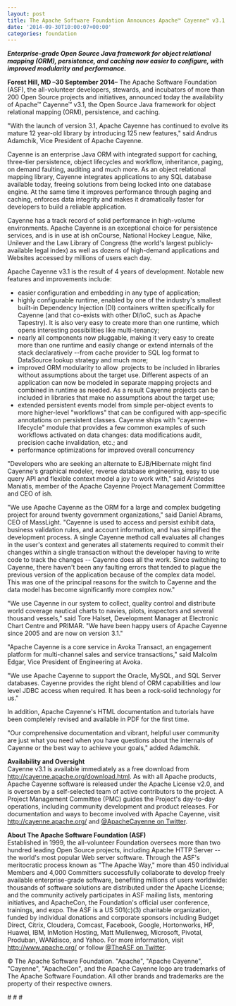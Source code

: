 ```yaml
---
layout: post
title: The Apache Software Foundation Announces Apache™ Cayenne™ v3.1
date: '2014-09-30T10:00:07+00:00'
categories: foundation
---
```

<div> 
    <div> 
      <p><b><i>Enterprise-grade Open Source Java framework for object relational mapping (ORM), persistence, and caching now easier to configure, with improved modularity and performance.</i></b></p> 
      <p> </p> 
    </div> 
    <div><b>Forest Hill, MD –30 September 2014–</b>&nbsp;The Apache Software Foundation (ASF), the all-volunteer developers, stewards, and incubators of more than 200 Open Source projects and initiatives, announced today the availability of Apache™ Cayenne™ v3.1, the Open Source Java framework for object relational mapping (ORM), persistence, and caching.</div> 
    <div> 
      <p>&quot;With the launch of version 3.1, Apache Cayenne has continued to evolve its mature 12 year-old library by introducing 125 new features,&quot; said Andrus Adamchik, Vice President of Apache Cayenne.</p> 
    </div> 
    <div>Cayenne is an enterprise Java ORM with integrated support for caching, three-tier persistence, object lifecycles and workflow, inheritance, paging, on demand faulting, auditing and much more. As an object relational mapping library, Cayenne integrates applications to any SQL database available today, freeing solutions from being locked into one database engine. At the same time it improves performance through paging and caching, enforces data integrity and makes it dramatically faster for developers to build a reliable application.</div> 
    <div> 
      <p>Cayenne has a track record of solid performance in high-volume environments. Apache Cayenne is an exceptional choice for persistence services, and is in use at ish onCourse, National Hockey League, Nike, Unilever and the Law Library of Congress (the world's largest publicly-available legal index) as well as dozens of high-demand applications and Websites accessed by millions of users each day.</p> 
    </div> 
    <div>Apache Cayenne v3.1 is the result of 4 years of development. Notable new features and improvements include:</div> 
    <div> 
      <ul> 
        <li>easier configuration and embedding in any type of application;</li> 
        <li>highly configurable runtime, enabled by one of the industry's smallest built-in Dependency Injection (DI) containers written specifically for Cayenne (and that co-exists with other DI/IoC, such as Apache Tapestry). It is also very easy to create more than one runtime, which opens interesting possibilities like multi-tenancy;</li> 
        <li>nearly all components now pluggable, making it very easy to create more than one runtime and easily change or extend internals of the stack declaratively --from cache provider to SQL log format to DataSource lookup strategy and much more;</li> 
        <li>improved ORM modularity to allow &nbsp;projects to be included in libraries without assumptions about the target use. Different aspects of an application can now be modeled in separate mapping projects and combined in runtime as needed. As a result Cayenne projects can be included in libraries that make no assumptions about the target use;</li> 
        <li>extended persistent events model from simple per-object events to more higher-level &quot;workflows&quot; that can be configured with app-specific annotations on persistent classes. Cayenne ships with &quot;cayenne-lifecycle&quot; module that provides a few common examples of such workflows activated on data changes: data modifications audit, precision cache invalidation, etc.; and</li> 
        <li>performance optimizations for improved overall concurrency</li> 
      </ul> 
    </div> 
    <div> 
      <p>&quot;Developers who are seeking an alternate to EJB/Hibernate might find Cayenne's graphical modeler, reverse database engineering, easy to use query API and flexible context model a joy to work with,&quot; said Aristedes Maniatis, member of the Apache Cayenne Project Management Committee and CEO of ish.</p> 
    </div> 
    <div>&quot;We use Apache Cayenne as the ORM for a large and complex budgeting project for around twenty government organizations,&quot; said Daniel Abrams, CEO of MassLight. &quot;Cayenne is used to access and persist exhibit data, business validation rules, and account information, and has simplified the development process. A single Cayenne method call evaluates all changes in the user's context and generates all statements required to commit their changes within a single transaction without the developer having to write code to track the changes -- Cayenne does all the work. Since switching to Cayenne, there haven't been any faulting errors that tended to plague the previous version of the application because of the complex data model. This was one of the principal reasons for the switch to Cayenne and the data model has become significantly more complex now.&quot;</div> 
    <p>&quot;We use Cayenne in our system to collect, quality control and distribute world coverage nautical charts to navies, pilots, inspectors and several thousand vessels,&quot; said Tore Halset, Development Manager at Electronic Chart Centre and PRIMAR. &quot;We have been happy users of Apache Cayenne since 2005 and are now on version 3.1.&quot;</p> 
    <div> 
      <p>&quot;Apache Cayenne is a core service in Avoka Transact, an engagement platform for multi-channel sales and service transactions,&quot; said Malcolm Edgar, Vice President of Engineering at Avoka. </p> 
      <p>&quot;We use Apache Cayenne to support the Oracle, MySQL, and SQL Server databases. Cayenne provides the right blend of ORM capabilities and low level JDBC access when required. It has been a rock-solid technology for us.&quot;</p> 
    </div> 
    <div>In addition, Apache Cayenne's HTML documentation and tutorials have been completely revised and available in PDF for the first time.</div> 
    <p>&quot;Our comprehensive documentation and vibrant, helpful user community are just what you need when you have questions about the internals of Cayenne or the best way to achieve your goals,&quot; added Adamchik.</p> 
    <p> </p> 
    <div> 
      <p><b>Availability and Oversight<br /></b>Cayenne v3.1 is available immediately as a free download from <a href="http://cayenne.apache.org/download.html">http://cayenne.apache.org/download.html</a>. As with all Apache products, Apache Cayenne software is released under the Apache License v2.0, and is overseen by a self-selected team of active contributors to the project. A Project Management Committee (PMC) guides the Project's day-to-day operations, including community development and product releases. For documentation and ways to become involved with Apache Cayenne, visit <a href="http://cayenne.apache.org/">http://cayenne.apache.org/</a> and <a href="https://twitter.com/ApacheCayenne">@ApacheCayenne on Twitter</a>.</p> 
    </div> 
    <p> </p> 
    <div> 
      <p><b>About The Apache Software Foundation (ASF)<br /></b>Established in 1999, the all-volunteer Foundation oversees more than two hundred leading Open Source projects, including Apache HTTP Server --the world's most popular Web server software. Through the ASF's meritocratic process known as &quot;The Apache Way,&quot; more than 450 individual Members and 4,000 Committers successfully collaborate to develop freely available enterprise-grade software, benefiting millions of users worldwide: thousands of software solutions are distributed under the Apache License; and the community actively participates in ASF mailing lists, mentoring initiatives, and ApacheCon, the Foundation's official user conference, trainings, and expo. The ASF is a US 501(c)(3) charitable organization, funded by individual donations and corporate sponsors including Budget Direct, Citrix, Cloudera, Comcast, Facebook, Google, Hortonworks, HP, Huawei, IBM, InMotion Hosting, Matt Mullenweg, Microsoft, Pivotal, Produban, WANdisco, and Yahoo. For more information, visit <a href="http://www.apache.org/">http://www.apache.org/</a> or follow <a href="https://twitter.com/TheASF">@TheASF on Twitter</a>.</p> 
    </div> 
    <div> 
      <p>© The Apache Software Foundation. &quot;Apache&quot;, &quot;Apache Cayenne&quot;, &quot;Cayenne&quot;, &quot;ApacheCon&quot;, and the Apache Cayenne logo are trademarks of The Apache Software Foundation. All other brands and trademarks are the property of their respective owners.</p> 
    </div> 
    <p># # #</p> 
  </div>
